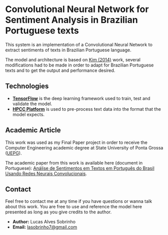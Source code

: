 # Convolutional Neural Network for Sentiment Analysis in Brazilian Portuguese texts

This system is an implementation of a Convolutional Neural Network to extract sentiments of texts in Brazilian Portuguese language. 

The model and architecture is based on [Kim (2014)](https://arxiv.org/abs/1408.5882) work, several modifications had to be made in order to adapt for Brazilian Portuguese texts and to get the output and performance desired.

## Technologies

  - [**TensorFlow**](https://www.tensorflow.org/ "TensorFlow") is the deep learning framework used to train, test and validate the model. 
  - [**HPCC Platform**](https://hpccsystems.com/ "Home Page|HPCC Systems") is used to pre-process text data into the format that the model expects.

## Academic Article

This work was used as my Final Paper project in order to receive the Computer Engineering academic degree at State University of Ponta Grossa ([UEPG](http://portal.uepg.br/)).

The academic paper from this work is available here (document in Portuguese): [Análise de Sentimentos em Textos em Português do Brasil
Usando Redes Neurais Convolucionais](SentimentAnalysisCNN-Final_Reviewed.pdf).

## Contact

Feel free to contact me at any time if you have questions or wanna talk about this work. You are free to use and reference the model here presented as long as you give credits to the author. 

  - **Author:** Lucas Alves Sobrinho
  - **Email:** lasobrinho7@gmail.com
